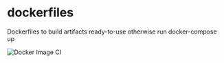 # dockerfiles
Dockerfiles to build artifacts ready-to-use
otherwise run docker-compose up

![Docker Image CI](https://github.com/andreamaf/dockerfiles/workflows/Docker%20Image%20CI/badge.svg?branch=master&event=push)
